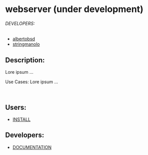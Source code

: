 # webserver (under development)
######   DEVELOPERS: 
+ [albertobsd](https://github.com/albertobsd)
+ [stringmanolo](https://github.com/StringManolo)  
  
## Description:
  Lore ipsum ...
  
Use Cases:
  Lore ipsum ...
  
&nbsp;
  
## Users:
+  [INSTALL](https://github.com/StringManolo/webserver/blob/master/INSTALL.md)  
  
## Developers:  
+  [DOCUMENTATION](https://github.com/StringManolo/webserver/blob/master/FILES.md)  

  
